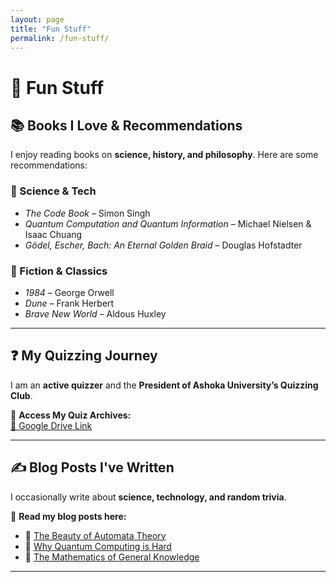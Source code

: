 ```yaml
---
layout: page
title: "Fun Stuff"
permalink: /fun-stuff/
---
```


# 🎉 Fun Stuff

## 📚 Books I Love & Recommendations
I enjoy reading books on **science, history, and philosophy**. Here are some recommendations:

### 🔬 Science & Tech
- *The Code Book* – Simon Singh
- *Quantum Computation and Quantum Information* – Michael Nielsen & Isaac Chuang
- *Gödel, Escher, Bach: An Eternal Golden Braid* – Douglas Hofstadter

### 📖 Fiction & Classics
- *1984* – George Orwell
- *Dune* – Frank Herbert
- *Brave New World* – Aldous Huxley

---

## ❓ My Quizzing Journey
I am an **active quizzer** and the **President of Ashoka University’s Quizzing Club**.

📁 **Access My Quiz Archives:**  
[🔗 Google Drive Link](https://your-google-drive-link-here)

---

## ✍️ Blog Posts I've Written
I occasionally write about **science, technology, and random trivia**.

📄 **Read my blog posts here:**
- 📝 [The Beauty of Automata Theory](https://your-blog-link-1.com)
- 📝 [Why Quantum Computing is Hard](https://your-blog-link-2.com)
- 📝 [The Mathematics of General Knowledge](https://your-blog-link-3.com)

---
